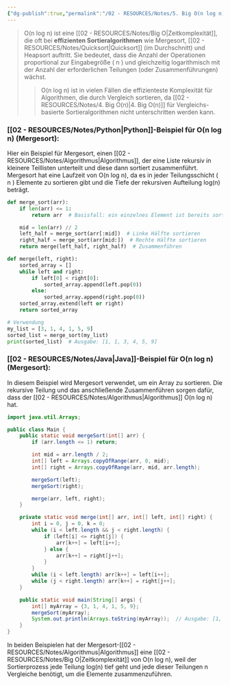 ```yaml
---
{"dg-publish":true,"permalink":"/02 - RESOURCES/Notes/5. Big O(n log n)/","tags":["code/time-complexity","code/python","code/java"],"noteIcon":"","updated":"2024-11-04T08:49:48.000+01:00"}
---
```


<style> .container {font-family: sans-serif; text-align: center;} .button-wrapper button {z-index: 1;height: 40px; width: 100px; margin: 10px;padding: 5px;} .excalidraw .App-menu_top .buttonList { display: flex;} .excalidraw-wrapper { height: 800px; margin: 50px; position: relative;} :root[dir="ltr"] .excalidraw .layer-ui__wrapper .zen-mode-transition.App-menu_bottom--transition-left {transform: none;} </style><script src="https://cdn.jsdelivr.net/npm/react@17/umd/react.production.min.js"></script><script src="https://cdn.jsdelivr.net/npm/react-dom@17/umd/react-dom.production.min.js"></script><script type="text/javascript" src="https://cdn.jsdelivr.net/npm/@excalidraw/excalidraw@0/dist/excalidraw.production.min.js"></script><div id="O(n_log_n)_2024-10-31_2049.58.excalidraw.md1"></div><script>(function(){const InitialData={"type":"excalidraw","version":2,"source":"https://github.com/zsviczian/obsidian-excalidraw-plugin/releases/tag/2.5.2","elements":[{"type":"line","version":86,"versionNonce":846295104,"index":"a0","isDeleted":false,"id":"22xlk16OtIDQC9Clkh8QD","fillStyle":"solid","strokeWidth":4,"strokeStyle":"solid","roughness":2,"opacity":100,"angle":0,"x":-420.74055497858546,"y":-314.9179678509385,"strokeColor":"#1e1e1e","backgroundColor":"transparent","width":3,"height":573,"seed":1447570368,"groupIds":[],"frameId":null,"roundness":{"type":2},"boundElements":[],"updated":1730404200923,"link":null,"locked":false,"startBinding":null,"endBinding":null,"lastCommittedPoint":null,"startArrowhead":null,"endArrowhead":null,"points":[[0,0],[3,573]]},{"type":"line","version":133,"versionNonce":2069456960,"index":"a1","isDeleted":false,"id":"e3hyvs-SzDHB1N2lL0Iru","fillStyle":"solid","strokeWidth":4,"strokeStyle":"solid","roughness":2,"opacity":100,"angle":0,"x":-416.74055497858546,"y":260.08203214906155,"strokeColor":"#1e1e1e","backgroundColor":"transparent","width":722,"height":10,"seed":2077012928,"groupIds":[],"frameId":null,"roundness":{"type":2},"boundElements":[],"updated":1730404200923,"link":null,"locked":false,"startBinding":null,"endBinding":null,"lastCommittedPoint":null,"startArrowhead":null,"endArrowhead":null,"points":[[0,0],[722,-10]]},{"type":"line","version":89,"versionNonce":1417830464,"index":"a2","isDeleted":false,"id":"z5DtphfJulXVIl2zoRhD2","fillStyle":"solid","strokeWidth":4,"strokeStyle":"solid","roughness":2,"opacity":100,"angle":0,"x":-442.74055497858546,"y":-279.9179678509385,"strokeColor":"#1e1e1e","backgroundColor":"transparent","width":19,"height":35,"seed":260062144,"groupIds":[],"frameId":null,"roundness":{"type":2},"boundElements":[],"updated":1730404200923,"link":null,"locked":false,"startBinding":null,"endBinding":null,"lastCommittedPoint":null,"startArrowhead":null,"endArrowhead":null,"points":[[0,0],[19,-35]]},{"type":"line","version":28,"versionNonce":231495744,"index":"a3","isDeleted":false,"id":"E1GlfqCd2sReWUQ8eXL_H","fillStyle":"solid","strokeWidth":4,"strokeStyle":"solid","roughness":2,"opacity":100,"angle":0,"x":-420.74055497858546,"y":-313.9179678509385,"strokeColor":"#1e1e1e","backgroundColor":"transparent","width":16,"height":24,"seed":1937949632,"groupIds":[],"frameId":null,"roundness":{"type":2},"boundElements":[],"updated":1730404200923,"link":null,"locked":false,"startBinding":null,"endBinding":null,"lastCommittedPoint":null,"startArrowhead":null,"endArrowhead":null,"points":[[0,0],[16,24]]},{"type":"line","version":8,"versionNonce":2065125440,"index":"a4","isDeleted":false,"id":"6wcK5x6Le9G7xf0spgYAz","fillStyle":"solid","strokeWidth":4,"strokeStyle":"solid","roughness":2,"opacity":100,"angle":0,"x":304.25944502141454,"y":248.08203214906155,"strokeColor":"#1e1e1e","backgroundColor":"transparent","width":25,"height":11,"seed":1173638080,"groupIds":[],"frameId":null,"roundness":{"type":2},"boundElements":[],"updated":1730404200923,"link":null,"locked":false,"startBinding":null,"endBinding":null,"lastCommittedPoint":null,"startArrowhead":null,"endArrowhead":null,"points":[[0,0],[-25,-11]]},{"type":"line","version":14,"versionNonce":1950566464,"index":"a5","isDeleted":false,"id":"ncS4XK48kTLiQgG8gUuD7","fillStyle":"solid","strokeWidth":4,"strokeStyle":"solid","roughness":2,"opacity":100,"angle":0,"x":305.25944502141454,"y":250.08203214906155,"strokeColor":"#1e1e1e","backgroundColor":"transparent","width":20,"height":14,"seed":1626657728,"groupIds":[],"frameId":null,"roundness":{"type":2},"boundElements":[],"updated":1730404200923,"link":null,"locked":false,"startBinding":null,"endBinding":null,"lastCommittedPoint":null,"startArrowhead":null,"endArrowhead":null,"points":[[0,0],[-20,14]]},{"type":"text","version":97,"versionNonce":73989056,"index":"a6","isDeleted":false,"id":"DsSUslFK","fillStyle":"solid","strokeWidth":4,"strokeStyle":"solid","roughness":2,"opacity":100,"angle":0,"x":-125.74055497858546,"y":260.08203214906155,"strokeColor":"#1e1e1e","backgroundColor":"transparent","width":166.18069458007812,"height":37.800000000000004,"seed":1520720832,"groupIds":[],"frameId":null,"roundness":null,"boundElements":[],"updated":1730404200924,"link":null,"locked":false,"fontSize":28,"fontFamily":6,"text":"Input Size (n)","rawText":"Input Size (n)","textAlign":"left","verticalAlign":"top","containerId":null,"originalText":"Input Size (n)","autoResize":true,"lineHeight":1.35},{"type":"text","version":112,"versionNonce":260415552,"index":"a7","isDeleted":false,"id":"9wZch8DV","fillStyle":"solid","strokeWidth":4,"strokeStyle":"solid","roughness":2,"opacity":100,"angle":4.723593972811037,"x":-489.2462705162005,"y":-127.41811367230781,"strokeColor":"#1e1e1e","backgroundColor":"transparent","width":63.63618469238281,"height":37.800000000000004,"seed":86172608,"groupIds":[],"frameId":null,"roundness":null,"boundElements":[],"updated":1730404200924,"link":null,"locked":false,"fontSize":28,"fontFamily":6,"text":"Time","rawText":"Time","textAlign":"left","verticalAlign":"top","containerId":null,"originalText":"Time","autoResize":true,"lineHeight":1.35},{"type":"arrow","version":502,"versionNonce":1307126720,"index":"aI","isDeleted":false,"id":"D-WBkzm1aWm4kwK7wcgX4","fillStyle":"solid","strokeWidth":4,"strokeStyle":"solid","roughness":0,"opacity":100,"angle":0,"x":-410.59913793103453,"y":252.69100215517238,"strokeColor":"#f08c00","backgroundColor":"transparent","width":640.6896551724138,"height":431.03448275862064,"seed":1236319168,"groupIds":[],"frameId":null,"roundness":{"type":2},"boundElements":[],"updated":1730404200924,"link":null,"locked":false,"startBinding":null,"endBinding":null,"lastCommittedPoint":null,"startArrowhead":null,"endArrowhead":"arrow","points":[[0,0],[321.3793103448275,-114.4827586206896],[640.6896551724138,-431.03448275862064]]},{"type":"text","version":108,"versionNonce":1096839232,"index":"aJ","isDeleted":false,"id":"VIPKbQmx","fillStyle":"solid","strokeWidth":4,"strokeStyle":"solid","roughness":0,"opacity":100,"angle":5.494143481980993,"x":100.20838060534857,"y":-139.5782647511142,"strokeColor":"#f08c00","backgroundColor":"transparent","width":113.12092590332031,"height":21.6,"seed":329466816,"groupIds":[],"frameId":null,"roundness":null,"boundElements":[],"updated":1730404200924,"link":"[[O(n log n)\|O(n log n)]]","locked":false,"fontSize":16,"fontFamily":6,"text":"📍[[O(n log n)\|O(n log n)]]","rawText":"[[O(n log n)\|O(n log n)]]","textAlign":"left","verticalAlign":"top","containerId":null,"originalText":"📍[[O(n log n)\|O(n log n)]]","autoResize":true,"lineHeight":1.35},{"type":"arrow","version":115,"versionNonce":383803456,"index":"a8","isDeleted":true,"id":"27G4mRiUcyEX0nxuWYtMu","fillStyle":"solid","strokeWidth":4,"strokeStyle":"solid","roughness":0,"opacity":100,"angle":0,"x":-415.3612446337579,"y":253.18548042492364,"strokeColor":"#2f9e44","backgroundColor":"transparent","width":684,"height":13,"seed":1854958528,"groupIds":[],"frameId":null,"roundness":{"type":2},"boundElements":[],"updated":1730404223433,"link":null,"locked":false,"startBinding":null,"endBinding":null,"lastCommittedPoint":null,"startArrowhead":null,"endArrowhead":"arrow","points":[[0,0],[684,-13]]},{"type":"text","version":91,"versionNonce":1859040192,"index":"a9","isDeleted":true,"id":"XgMo1eLe","fillStyle":"solid","strokeWidth":4,"strokeStyle":"solid","roughness":2,"opacity":100,"angle":0,"x":165.98358295244896,"y":214.80617008009608,"strokeColor":"#2f9e44","backgroundColor":"transparent","width":62.496826171875,"height":21.6,"seed":1628238784,"groupIds":[],"frameId":null,"roundness":null,"boundElements":[],"updated":1730404222674,"link":"[[O1\|O1]]","locked":false,"fontSize":16,"fontFamily":6,"text":"📍[[O1\|O1]]","rawText":"[[O1\|O1]]","textAlign":"left","verticalAlign":"top","containerId":null,"originalText":"📍[[O1\|O1]]","autoResize":true,"lineHeight":1.35},{"type":"arrow","version":244,"versionNonce":1104390208,"index":"aA","isDeleted":true,"id":"YlKoz3tVIYy45929U5Ymk","fillStyle":"solid","strokeWidth":4,"strokeStyle":"solid","roughness":0,"opacity":100,"angle":0,"x":-414.0474137931034,"y":256.13927801724134,"strokeColor":"#1971c2","backgroundColor":"transparent","width":701.3793103448274,"height":295.1724137931034,"seed":1656257472,"groupIds":[],"frameId":null,"roundness":{"type":2},"boundElements":[],"updated":1730404217678,"link":null,"locked":false,"startBinding":null,"endBinding":null,"lastCommittedPoint":null,"startArrowhead":null,"endArrowhead":"arrow","points":[[0,0],[701.3793103448274,-295.1724137931034]]},{"type":"text","version":154,"versionNonce":1106556992,"index":"aB","isDeleted":true,"id":"b8cj9diV","fillStyle":"solid","strokeWidth":4,"strokeStyle":"solid","roughness":0,"opacity":100,"angle":5.826417420157298,"x":171.1295440212897,"y":-36.15075977271073,"strokeColor":"#1971c2","backgroundColor":"transparent","width":72.4808349609375,"height":21.6,"seed":900924352,"groupIds":[],"frameId":null,"roundness":null,"boundElements":[],"updated":1730404216513,"link":"[[O(n)\|O(n)]]","locked":false,"fontSize":16,"fontFamily":6,"text":"📍[[O(n)\|O(n)]]","rawText":"[[O(n)\|O(n)]]","textAlign":"left","verticalAlign":"top","containerId":null,"originalText":"📍[[O(n)\|O(n)]]","autoResize":true,"lineHeight":1.35},{"type":"arrow","version":270,"versionNonce":1175851968,"index":"aC","isDeleted":true,"id":"v0lxRiDpmjYLSgCYojwO0","fillStyle":"solid","strokeWidth":4,"strokeStyle":"solid","roughness":0,"opacity":100,"angle":0,"x":-414.0474137931034,"y":256.8289331896552,"strokeColor":"#2f9e44","backgroundColor":"transparent","width":436.551724137931,"height":514.4827586206895,"seed":1478265792,"groupIds":[],"frameId":null,"roundness":{"type":2},"boundElements":[],"updated":1730404210533,"link":null,"locked":false,"startBinding":null,"endBinding":null,"lastCommittedPoint":null,"startArrowhead":null,"endArrowhead":"arrow","points":[[0,0],[304.13793103448273,-269.6551724137931],[436.551724137931,-514.4827586206895]]},{"type":"text","version":107,"versionNonce":403642432,"index":"aD","isDeleted":true,"id":"Q69io56L","fillStyle":"solid","strokeWidth":4,"strokeStyle":"solid","roughness":0,"opacity":100,"angle":5.237953054781757,"x":-72.3492541584875,"y":-199.5334267072389,"strokeColor":"#2f9e44","backgroundColor":"transparent","width":78.56085205078125,"height":21.6,"seed":68490176,"groupIds":[],"frameId":null,"roundness":null,"boundElements":[],"updated":1730404209693,"link":"[[O(n²)\|O(n²)]]","locked":false,"fontSize":16,"fontFamily":6,"text":"📍[[O(n²)\|O(n²)]]","rawText":"[[O(n²)\|O(n²)]]","textAlign":"left","verticalAlign":"top","containerId":null,"originalText":"📍[[O(n²)\|O(n²)]]","autoResize":true,"lineHeight":1.35},{"type":"arrow","version":335,"versionNonce":493551680,"index":"aE","isDeleted":true,"id":"6Kv8xdNjhireK7V0_h3Xe","fillStyle":"solid","strokeWidth":4,"strokeStyle":"solid","roughness":0,"opacity":100,"angle":0,"x":-411.28879310344826,"y":254.07031249999994,"strokeColor":"#1e1e1e","backgroundColor":"transparent","width":331.0344827586206,"height":526.206896551724,"seed":800889792,"groupIds":[],"frameId":null,"roundness":{"type":2},"boundElements":[],"updated":1730404211279,"link":null,"locked":false,"startBinding":null,"endBinding":null,"lastCommittedPoint":null,"startArrowhead":null,"endArrowhead":"arrow","points":[[0,0],[236.55172413793093,-315.8620689655172],[331.0344827586206,-526.206896551724]]},{"type":"text","version":106,"versionNonce":540650432,"index":"aF","isDeleted":true,"id":"veM0a4y5","fillStyle":"solid","strokeWidth":4,"strokeStyle":"solid","roughness":0,"opacity":100,"angle":5.181153299986048,"x":-185.97224553399883,"y":-169.78594705349707,"strokeColor":"#1e1e1e","backgroundColor":"transparent","width":78.56085205078125,"height":21.6,"seed":221455296,"groupIds":[],"frameId":null,"roundness":null,"boundElements":[],"updated":1730404211778,"link":"[[O(n³)\|O(n³)]]","locked":false,"fontSize":16,"fontFamily":6,"text":"📍[[O(n³)\|O(n³)]]","rawText":"[[O(n³)\|O(n³)]]","textAlign":"left","verticalAlign":"top","containerId":null,"originalText":"📍[[O(n³)\|O(n³)]]","autoResize":true,"lineHeight":1.35},{"type":"arrow","version":452,"versionNonce":864581696,"index":"aG","isDeleted":true,"id":"PxQXJqZYoSIJ0IQctLGv_","fillStyle":"solid","strokeWidth":4,"strokeStyle":"solid","roughness":0,"opacity":100,"angle":0,"x":-411.9784482758621,"y":255.44962284482762,"strokeColor":"#e03131","backgroundColor":"transparent","width":704.1379310344827,"height":154.4827586206897,"seed":177777600,"groupIds":[],"frameId":null,"roundness":{"type":2},"boundElements":[],"updated":1730404221433,"link":null,"locked":false,"startBinding":null,"endBinding":null,"lastCommittedPoint":null,"startArrowhead":null,"endArrowhead":"arrow","points":[[0,0],[217.9310344827586,-125.5172413793104],[704.1379310344827,-154.4827586206897]]},{"type":"text","version":130,"versionNonce":755899328,"index":"aH","isDeleted":true,"id":"8d0CMKN2","fillStyle":"solid","strokeWidth":4,"strokeStyle":"solid","roughness":0,"opacity":100,"angle":0,"x":163.61268472906386,"y":72.81415486453199,"strokeColor":"#e03131","backgroundColor":"transparent","width":99.79289245605469,"height":21.6,"seed":1376596928,"groupIds":[],"frameId":null,"roundness":null,"boundElements":[],"updated":1730404220531,"link":"[[O(log n)\|O(log n)]]","locked":false,"fontSize":16,"fontFamily":6,"text":"📍[[O(log n)\|O(log n)]]","rawText":"[[O(log n)\|O(log n)]]","textAlign":"left","verticalAlign":"top","containerId":null,"originalText":"📍[[O(log n)\|O(log n)]]","autoResize":true,"lineHeight":1.35},{"type":"arrow","version":193,"versionNonce":551830464,"index":"aK","isDeleted":true,"id":"TSaSEwXtbqLdApSKorSFZ","fillStyle":"solid","strokeWidth":4,"strokeStyle":"solid","roughness":0,"opacity":100,"angle":0,"x":-406.46120689655174,"y":249.24272629310343,"strokeColor":"#e03131","backgroundColor":"transparent","width":213.1034482758621,"height":533.7931034482758,"seed":235195328,"groupIds":[],"frameId":null,"roundness":{"type":2},"boundElements":[],"updated":1730404213658,"link":null,"locked":false,"startBinding":null,"endBinding":null,"lastCommittedPoint":null,"startArrowhead":null,"endArrowhead":"arrow","points":[[0,0],[161.37931034482756,-277.24137931034477],[213.1034482758621,-533.7931034482758]]},{"type":"text","version":95,"versionNonce":1651501120,"index":"aL","isDeleted":true,"id":"FR7fK4h4","fillStyle":"solid","strokeWidth":4,"strokeStyle":"solid","roughness":0,"opacity":100,"angle":4.85990474664134,"x":-266.31280099641276,"y":-217.7311854317358,"strokeColor":"#e03131","backgroundColor":"transparent","width":77.9678955078125,"height":21.6,"seed":1391809472,"groupIds":[],"frameId":null,"roundness":null,"boundElements":[],"updated":1730404212408,"link":"[[O(2ⁿ)\|O(2ⁿ)]]","locked":false,"fontSize":16,"fontFamily":6,"text":"📍[[O(2ⁿ)\|O(2ⁿ)]]","rawText":"[[O(2ⁿ)\|O(2ⁿ)]]","textAlign":"left","verticalAlign":"top","containerId":null,"originalText":"📍[[O(2ⁿ)\|O(2ⁿ)]]","autoResize":true,"lineHeight":1.35},{"type":"arrow","version":95,"versionNonce":1635113920,"index":"aM","isDeleted":true,"id":"V-n_mvWKbtAbOCPeP9IV-","fillStyle":"solid","strokeWidth":4,"strokeStyle":"solid","roughness":0,"opacity":100,"angle":0,"x":-406.46120689655174,"y":252.69100215517238,"strokeColor":"#f08c00","backgroundColor":"transparent","width":76.55172413793105,"height":557.9310344827586,"seed":949279680,"groupIds":[],"frameId":null,"roundness":{"type":2},"boundElements":[],"updated":1730404215266,"link":null,"locked":false,"startBinding":null,"endBinding":null,"lastCommittedPoint":null,"startArrowhead":null,"endArrowhead":"arrow","points":[[0,0],[59.31034482758622,-277.24137931034477],[76.55172413793105,-557.9310344827586]]},{"type":"text","version":128,"versionNonce":1002295360,"index":"aN","isDeleted":true,"id":"Gfwz0h0a","fillStyle":"solid","strokeWidth":4,"strokeStyle":"solid","roughness":0,"opacity":100,"angle":4.8159130645368435,"x":-388.9226994827751,"y":-233.5744948633648,"strokeColor":"#f08c00","backgroundColor":"transparent","width":76.25685119628906,"height":21.6,"seed":1359176640,"groupIds":[],"frameId":null,"roundness":null,"boundElements":[],"updated":1730404214586,"link":"[[O(n!)\|O(n!)]]","locked":false,"fontSize":16,"fontFamily":6,"text":"📍[[O(n!)\|O(n!)]]","rawText":"[[O(n!)\|O(n!)]]","textAlign":"left","verticalAlign":"top","containerId":null,"originalText":"📍[[O(n!)\|O(n!)]]","autoResize":true,"lineHeight":1.35},{"type":"arrow","version":122,"versionNonce":1234469824,"index":"aO","isDeleted":true,"id":"GirLYHqViroie4QU9moNC","fillStyle":"solid","strokeWidth":4,"strokeStyle":"solid","roughness":0,"opacity":100,"angle":0,"x":-408.53017241379314,"y":253.38065732758622,"strokeColor":"#1e1e1e","backgroundColor":"transparent","width":702.7586206896551,"height":224.82758620689657,"seed":1784736704,"groupIds":[],"frameId":null,"roundness":{"type":2},"boundElements":[],"updated":1730404218532,"link":null,"locked":false,"startBinding":null,"endBinding":null,"lastCommittedPoint":null,"startArrowhead":null,"endArrowhead":"arrow","points":[[0,0],[702.7586206896551,-224.82758620689657]]},{"type":"text","version":85,"versionNonce":12161088,"index":"aP","isDeleted":true,"id":"rvpHWVkb","fillStyle":"solid","strokeWidth":4,"strokeStyle":"solid","roughness":0,"opacity":100,"angle":6.029878855035,"x":173.6720996132692,"y":27.531003174353998,"strokeColor":"#1e1e1e","backgroundColor":"transparent","width":81.2620849609375,"height":21.6,"seed":248345536,"groupIds":[],"frameId":null,"roundness":null,"boundElements":[],"updated":1730404219614,"link":"[[O(√n)\|O(√n)]]","locked":false,"fontSize":16,"fontFamily":6,"text":"📍[[O(√n)\|O(√n)]]","rawText":"[[O(√n)\|O(√n)]]","textAlign":"left","verticalAlign":"top","containerId":null,"originalText":"📍[[O(√n)\|O(√n)]]","autoResize":true,"lineHeight":1.35}],"appState":{"theme":"dark","viewBackgroundColor":"#ffffff","currentItemStrokeColor":"#1e1e1e","currentItemBackgroundColor":"transparent","currentItemFillStyle":"solid","currentItemStrokeWidth":2,"currentItemStrokeStyle":"solid","currentItemRoughness":1,"currentItemOpacity":100,"currentItemFontFamily":5,"currentItemFontSize":20,"currentItemTextAlign":"left","currentItemStartArrowhead":null,"currentItemEndArrowhead":"arrow","currentItemArrowType":"round","scrollX":377.625,"scrollY":453.7890625,"zoom":{"value":1},"currentItemRoundness":"round","gridSize":20,"gridStep":5,"gridModeEnabled":false,"gridColor":{"Bold":"rgba(217, 217, 217, 0.5)","Regular":"rgba(230, 230, 230, 0.5)"},"currentStrokeOptions":null,"frameRendering":{"enabled":true,"clip":true,"name":true,"outline":true},"objectsSnapModeEnabled":false,"activeTool":{"type":"selection","customType":null,"locked":false,"lastActiveTool":null}},"files":{}};InitialData.scrollToContent=true;App=()=>{const e=React.useRef(null),t=React.useRef(null),[n,i]=React.useState({width:void 0,height:void 0});return React.useEffect(()=>{i({width:t.current.getBoundingClientRect().width,height:t.current.getBoundingClientRect().height});const e=()=>{i({width:t.current.getBoundingClientRect().width,height:t.current.getBoundingClientRect().height})};return window.addEventListener("resize",e),()=>window.removeEventListener("resize",e)},[t]),React.createElement(React.Fragment,null,React.createElement("div",{className:"excalidraw-wrapper",ref:t},React.createElement(ExcalidrawLib.Excalidraw,{ref:e,width:n.width,height:n.height,initialData:InitialData,viewModeEnabled:!0,zenModeEnabled:!0,gridModeEnabled:!1})))},excalidrawWrapper=document.getElementById("O(n_log_n)_2024-10-31_2049.58.excalidraw.md1");ReactDOM.render(React.createElement(App),excalidrawWrapper);})();</script>
>O(n log n) ist eine [[02 - RESOURCES/Notes/Big O\|Zeitkomplexität]], die oft bei **effizienten Sortieralgorithmen** wie Mergesort, 
>[[02 - RESOURCES/Notes/Quicksort\|Quicksort]] (im Durchschnitt) und Heapsort auftritt. Sie bedeutet, dass die Anzahl der Operationen proportional zur Eingabegröße \( n \) und gleichzeitig logarithmisch mit der Anzahl der erforderlichen Teilungen (oder Zusammenführungen) wächst. 
>>O(n log n) ist in vielen Fällen die effizienteste Komplexität für Algorithmen, die durch Vergleich sortieren, da [[02 - RESOURCES/Notes/4. Big O(n)\|4. Big O(n)]] für Vergleichs-basierte Sortieralgorithmen nicht unterschritten werden kann.

### [[02 - RESOURCES/Notes/Python\|Python]]-Beispiel für O(n log n) (Mergesort):
Hier ein Beispiel für Mergesort, einen [[02 - RESOURCES/Notes/Algorithmus\|Algorithmus]], der eine Liste rekursiv in kleinere Teillisten unterteilt und diese dann sortiert zusammenführt. Mergesort hat eine Laufzeit von O(n log n), da es in jeder Teilungsschicht \( n \) Elemente zu sortieren gibt und die Tiefe der rekursiven Aufteilung log(n) beträgt.

```python
def merge_sort(arr):
    if len(arr) <= 1:
        return arr  # Basisfall: ein einzelnes Element ist bereits sortiert

    mid = len(arr) // 2
    left_half = merge_sort(arr[:mid])  # Linke Hälfte sortieren
    right_half = merge_sort(arr[mid:])  # Rechte Hälfte sortieren
    return merge(left_half, right_half)  # Zusammenführen

def merge(left, right):
    sorted_array = []
    while left and right:
        if left[0] < right[0]:
            sorted_array.append(left.pop(0))
        else:
            sorted_array.append(right.pop(0))
    sorted_array.extend(left or right)
    return sorted_array

# Verwendung
my_list = [3, 1, 4, 1, 5, 9]
sorted_list = merge_sort(my_list)
print(sorted_list)  # Ausgabe: [1, 1, 3, 4, 5, 9]
```

### [[02 - RESOURCES/Notes/Java\|Java]]-Beispiel für O(n log n) (Mergesort):
In diesem Beispiel wird Mergesort verwendet, um ein Array zu sortieren. Die rekursive Teilung und das anschließende Zusammenführen sorgen dafür, dass der [[02 - RESOURCES/Notes/Algorithmus\|Algorithmus]] O(n log n) hat.

```java
import java.util.Arrays;

public class Main {
    public static void mergeSort(int[] arr) {
        if (arr.length <= 1) return;

        int mid = arr.length / 2;
        int[] left = Arrays.copyOfRange(arr, 0, mid);
        int[] right = Arrays.copyOfRange(arr, mid, arr.length);

        mergeSort(left);
        mergeSort(right);

        merge(arr, left, right);
    }

    private static void merge(int[] arr, int[] left, int[] right) {
        int i = 0, j = 0, k = 0;
        while (i < left.length && j < right.length) {
            if (left[i] <= right[j]) {
                arr[k++] = left[i++];
            } else {
                arr[k++] = right[j++];
            }
        }
        while (i < left.length) arr[k++] = left[i++];
        while (j < right.length) arr[k++] = right[j++];
    }

    public static void main(String[] args) {
        int[] myArray = {3, 1, 4, 1, 5, 9};
        mergeSort(myArray);
        System.out.println(Arrays.toString(myArray));  // Ausgabe: [1, 1, 3, 4, 5, 9]
    }
}
```

In beiden Beispielen hat der Mergesort-[[02 - RESOURCES/Notes/Algorithmus\|Algorithmus]] eine [[02 - RESOURCES/Notes/Big O\|Zeitkomplexität]] von O(n log n), weil der Sortierprozess jede Teilung log(n) tief geht und jede dieser Teilungen n Vergleiche benötigt, um die Elemente zusammenzuführen.